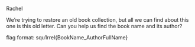 Rachel

We’re trying to restore an old book collection, but all we can find about this one is this old letter. Can you help us find the book name and its author?

flag format: squ1rrel{BookName_AuthorFullName}

